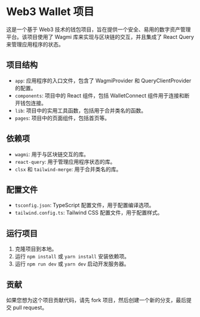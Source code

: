 # Web3 Wallet 项目

这是一个基于 Web3 技术的钱包项目，旨在提供一个安全、易用的数字资产管理平台。该项目使用了 Wagmi 库来实现与区块链的交互，并且集成了 React Query 来管理应用程序的状态。

## 项目结构

- `app`: 应用程序的入口文件，包含了 WagmiProvider 和 QueryClientProvider 的配置。
- `components`: 项目中的 React 组件，包括 WalletConnect 组件用于连接和断开钱包连接。
- `lib`: 项目中的实用工具函数，包括用于合并类名的函数。
- `pages`: 项目中的页面组件，包括首页等。

## 依赖项

- `wagmi`: 用于与区块链交互的库。
- `react-query`: 用于管理应用程序状态的库。
- `clsx` 和 `tailwind-merge`: 用于合并类名的库。

## 配置文件

- `tsconfig.json`: TypeScript 配置文件，用于配置编译选项。
- `tailwind.config.ts`: Tailwind CSS 配置文件，用于配置样式。

## 运行项目

1. 克隆项目到本地。
2. 运行 `npm install` 或 `yarn install` 安装依赖项。
3. 运行 `npm run dev` 或 `yarn dev` 启动开发服务器。

## 贡献

如果您想为这个项目贡献代码，请先 fork 项目，然后创建一个新的分支，最后提交 pull request。
